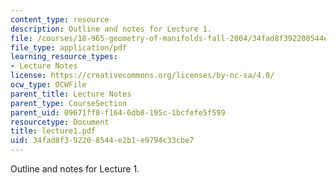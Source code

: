 ```yaml
---
content_type: resource
description: Outline and notes for Lecture 1.
file: /courses/18-965-geometry-of-manifolds-fall-2004/34fad8f392208544e2b1e9794c33cbe7_lecture1.pdf
file_type: application/pdf
learning_resource_types:
- Lecture Notes
license: https://creativecommons.org/licenses/by-nc-sa/4.0/
ocw_type: OCWFile
parent_title: Lecture Notes
parent_type: CourseSection
parent_uid: 09671ff8-f164-6db8-195c-1bcfefe5f599
resourcetype: Document
title: lecture1.pdf
uid: 34fad8f3-9220-8544-e2b1-e9794c33cbe7
---
```

Outline and notes for Lecture 1.